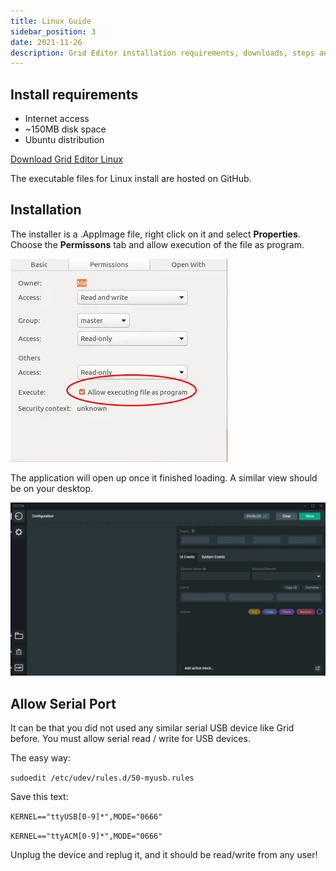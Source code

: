 ```yaml
---
title: Linux Guide
sidebar_position: 3
date: 2021-11-26
description: Grid Editor installation requirements, downloads, steps and general know-how under Linux.
---
```


## Install requirements
- Internet access
- ~150MB disk space
- Ubuntu distribution


[Download Grid Editor Linux](https://intech.studio/grid-editor)

The executable files for Linux install are hosted on GitHub.

## Installation

The installer is a .AppImage file, right click on it and select **Properties**. 
Choose the **Permissons** tab and allow execution of the file as program.

![linux editor allow install](./img/linux-editor-install-allow.png)

The application will open up once it finished loading. A similar view should be on your desktop.

![linux editor allow install](./img/windows-editor-install-finish.png)

## Allow Serial Port

It can be that you did not used any similar serial USB device like Grid before. You must allow serial read / write for USB devices.

The easy way:

`sudoedit /etc/udev/rules.d/50-myusb.rules`

Save this text:

`KERNEL=="ttyUSB[0-9]*",MODE="0666"`

`KERNEL=="ttyACM[0-9]*",MODE="0666"`


Unplug the device and replug it, and it should be read/write from any user!

 